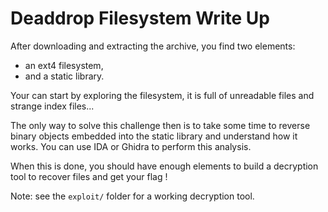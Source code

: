 # Deaddrop Filesystem Write Up

After downloading and extracting the archive, you find two elements:

 - an ext4 filesystem,
 - and a static library.

Your can start by exploring the filesystem, it is full of unreadable files and strange index files...

The only way to solve this challenge then is to take some time to reverse binary objects embedded into the static
library and understand how it works. You can use IDA or Ghidra to perform this analysis.

When this is done, you should have enough elements to build a decryption tool to recover files and get your flag !

Note: see the `exploit/` folder for a working decryption tool.
